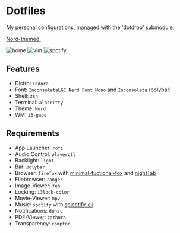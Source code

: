 Dotfiles
========

My personal configurations, managed with the 'dotdrop' submodule.

[Nord-themed.](https://www.nordtheme.com/)

![home](https://i.imgur.com/zayLDb6.png)
![vim](https://i.imgur.com/aihcZMe.png)
![spotify](https://i.imgur.com/hFKH7y1.png)

## Features
+ Distro: `Fedora`
+ Font: `InconsolataLGC Nerd Font Mono` and `Inconsolata` (polybar)
+ Shell: `zsh`
+ Terminal: `alacritty`
+ Theme: `Nord`
+ WM: `i3-gaps`

## Requirements
+ App Launcher: `rofi`
+ Audio Control: `playerctl`
+ Backlight: `light`
+ Bar: `polybar`
+ Browser: `firefox` with [minimal-fuctional-fox](https://github.com/mut-ex/minimal-functional-fox) and [nightTab](https://github.com/zombieFox/nightTab)
+ Filebrowser: `ranger`
+ Image-Viewer: `feh`
+ Locking: `i3lock-color`
+ Movie-Viewer: `mpv`
+ Music: `spotify` with [spicetify-cli](https://github.com/khanhas/spicetify-cli/)
+ Notifications: `dunst`
+ PDF-Viewer: `zathura`
+ Transparency: `compton`
